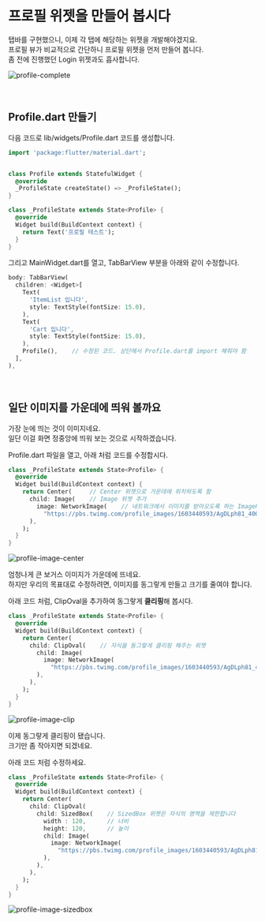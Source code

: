 # 프로필 위젯을 만들어 봅시다
탭바를 구현했으니, 이제 각 탭에 해당하는 위젯을 개발해야겠지요.  
프로필 뷰가 비교적으로 간단하니 프로필 위젯을 먼저 만들어 봅니다.  
좀 전에 진행했던 Login 위젯과도 흡사합니다.  

![profile-complete](images/profile-complete.png)

&nbsp;
## Profile.dart 만들기
다음 코드로 lib/widgets/Profile.dart 코드를 생성합니다.  
``` dart
import 'package:flutter/material.dart';


class Profile extends StatefulWidget {
  @override
  _ProfileState createState() => _ProfileState();
}

class _ProfileState extends State<Profile> {
  @override
  Widget build(BuildContext context) {
    return Text('프로필 테스트');
  }
}
```

그리고 MainWidget.dart를 열고, TabBarView 부분을 아래와 같이 수정합니다.  
``` dart
body: TabBarView(
  children: <Widget>[
    Text(
      'ItemList 입니다',
      style: TextStyle(fontSize: 15.0),
    ),
    Text(
      'Cart 입니다',
      style: TextStyle(fontSize: 15.0),
    ),
    Profile(),    // 수정된 코드. 상단에서 Profile.dart를 import 해줘야 함
  ],
),
```

&nbsp;  
## 일단 이미지를 가운데에 띄워 볼까요
가장 눈에 띄는 것이 이미지네요.  
일단 이걸 화면 정중앙에 띄워 보는 것으로 시작하겠습니다.  

Profile.dart 파일을 열고, 아래 처럼 코드를 수정합시다.  
``` dart
class _ProfileState extends State<Profile> {
  @override
  Widget build(BuildContext context) {
    return Center(     // Center 위젯으로 가운데에 위치하도록 함
      child: Image(    // Image 위젯 추가
        image: NetworkImage(    // 네트워크에서 이미지를 받아오도록 하는 ImageProvider.(위젯 아님)
          "https://pbs.twimg.com/profile_images/1603440593/AgDLph81_400x400"),
      ),
    );
  }
}
```

![profile-image-center](images/profile-image-center.png)  

엄청나게 큰 보거스 이미지가 가운데에 뜨네요.  
하지만 우리의 목표대로 수정하려면, 이미지를 동그랗게 만들고 크기를 줄여야 합니다.  

아래 코드 처럼, ClipOval을 추가하여 동그랗게 **클리핑**해 봅시다.  
``` dart
class _ProfileState extends State<Profile> {
  @override
  Widget build(BuildContext context) {
    return Center(
      child: ClipOval(    // 자식을 동그랗게 클리핑 해주는 위젯
        child: Image(
          image: NetworkImage(
            "https://pbs.twimg.com/profile_images/1603440593/AgDLph81_400x400"),
        ),
      ),
    );
  }
}
```
![profile-image-clip](images/profile-image-clip.png)  

이제 동그랗게 클리핑이 됐습니다.  
크기만 좀 작아지면 되겠네요.  

아래 코드 처럼 수정하세요.  
``` dart
class _ProfileState extends State<Profile> {
  @override
  Widget build(BuildContext context) {
    return Center(
      child: ClipOval(
        child: SizedBox(    // SizedBox 위젯은 자식의 영역을 제한합니다
          width : 120,      // 너비
          height: 120,      // 높이
          child: Image(
            image: NetworkImage(
              "https://pbs.twimg.com/profile_images/1603440593/AgDLph81_400x400"),
          ),
        ),
      ),
    );
  }
}
```
![profile-image-sizedbox](images/profile-image-sizedbox.png)  

